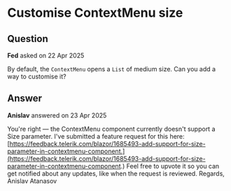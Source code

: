 # Customise ContextMenu size

## Question

**Fed** asked on 22 Apr 2025

By default, the `ContextMenu` opens a `List` of medium size. Can you add a way to customise it?

## Answer

**Anislav** answered on 23 Apr 2025

You're right — the ContextMenu component currently doesn't support a Size parameter. I've submitted a feature request for this here: [https://feedback.telerik.com/blazor/1685493-add-support-for-size-parameter-in-contextmenu-component.](https://feedback.telerik.com/blazor/1685493-add-support-for-size-parameter-in-contextmenu-component.) Feel free to upvote it so you can get notified about any updates, like when the request is reviewed. Regards, Anislav Atanasov
